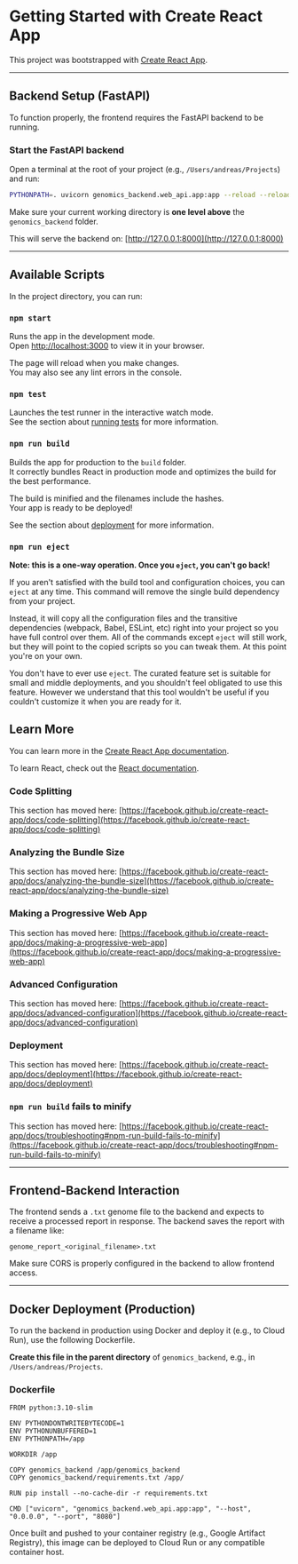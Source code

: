 # Getting Started with Create React App

This project was bootstrapped with [Create React App](https://github.com/facebook/create-react-app).

---

## Backend Setup (FastAPI)

To function properly, the frontend requires the FastAPI backend to be running.

### Start the FastAPI backend

Open a terminal at the root of your project (e.g., `/Users/andreas/Projects`) and run:

```bash
PYTHONPATH=. uvicorn genomics_backend.web_api.app:app --reload --reload-dir genomics_backend
```

Make sure your current working directory is **one level above** the `genomics_backend` folder.

This will serve the backend on: [http://127.0.0.1:8000](http://127.0.0.1:8000)

---

## Available Scripts

In the project directory, you can run:

### `npm start`

Runs the app in the development mode.\
Open [http://localhost:3000](http://localhost:3000) to view it in your browser.

The page will reload when you make changes.\
You may also see any lint errors in the console.

### `npm test`

Launches the test runner in the interactive watch mode.\
See the section about [running tests](https://facebook.github.io/create-react-app/docs/running-tests) for more information.

### `npm run build`

Builds the app for production to the `build` folder.\
It correctly bundles React in production mode and optimizes the build for the best performance.

The build is minified and the filenames include the hashes.\
Your app is ready to be deployed!

See the section about [deployment](https://facebook.github.io/create-react-app/docs/deployment) for more information.

### `npm run eject`

**Note: this is a one-way operation. Once you `eject`, you can't go back!**

If you aren't satisfied with the build tool and configuration choices, you can `eject` at any time. This command will remove the single build dependency from your project.

Instead, it will copy all the configuration files and the transitive dependencies (webpack, Babel, ESLint, etc) right into your project so you have full control over them. All of the commands except `eject` will still work, but they will point to the copied scripts so you can tweak them. At this point you're on your own.

You don't have to ever use `eject`. The curated feature set is suitable for small and middle deployments, and you shouldn't feel obligated to use this feature. However we understand that this tool wouldn't be useful if you couldn't customize it when you are ready for it.

## Learn More

You can learn more in the [Create React App documentation](https://facebook.github.io/create-react-app/docs/getting-started).

To learn React, check out the [React documentation](https://reactjs.org/).

### Code Splitting

This section has moved here: [https://facebook.github.io/create-react-app/docs/code-splitting](https://facebook.github.io/create-react-app/docs/code-splitting)

### Analyzing the Bundle Size

This section has moved here: [https://facebook.github.io/create-react-app/docs/analyzing-the-bundle-size](https://facebook.github.io/create-react-app/docs/analyzing-the-bundle-size)

### Making a Progressive Web App

This section has moved here: [https://facebook.github.io/create-react-app/docs/making-a-progressive-web-app](https://facebook.github.io/create-react-app/docs/making-a-progressive-web-app)

### Advanced Configuration

This section has moved here: [https://facebook.github.io/create-react-app/docs/advanced-configuration](https://facebook.github.io/create-react-app/docs/advanced-configuration)

### Deployment

This section has moved here: [https://facebook.github.io/create-react-app/docs/deployment](https://facebook.github.io/create-react-app/docs/deployment)


### `npm run build` fails to minify

This section has moved here: [https://facebook.github.io/create-react-app/docs/troubleshooting#npm-run-build-fails-to-minify](https://facebook.github.io/create-react-app/docs/troubleshooting#npm-run-build-fails-to-minify)

---

## Frontend-Backend Interaction

The frontend sends a `.txt` genome file to the backend and expects to receive a processed report in response. The backend saves the report with a filename like:

```
genome_report_<original_filename>.txt
```

Make sure CORS is properly configured in the backend to allow frontend access.

---

## Docker Deployment (Production)

To run the backend in production using Docker and deploy it (e.g., to Cloud Run), use the following Dockerfile.

**Create this file in the parent directory** of `genomics_backend`, e.g., in `/Users/andreas/Projects`.

### Dockerfile

```
FROM python:3.10-slim

ENV PYTHONDONTWRITEBYTECODE=1
ENV PYTHONUNBUFFERED=1
ENV PYTHONPATH=/app

WORKDIR /app

COPY genomics_backend /app/genomics_backend
COPY genomics_backend/requirements.txt /app/

RUN pip install --no-cache-dir -r requirements.txt

CMD ["uvicorn", "genomics_backend.web_api.app:app", "--host", "0.0.0.0", "--port", "8080"]
```

Once built and pushed to your container registry (e.g., Google Artifact Registry), this image can be deployed to Cloud Run or any compatible container host.

